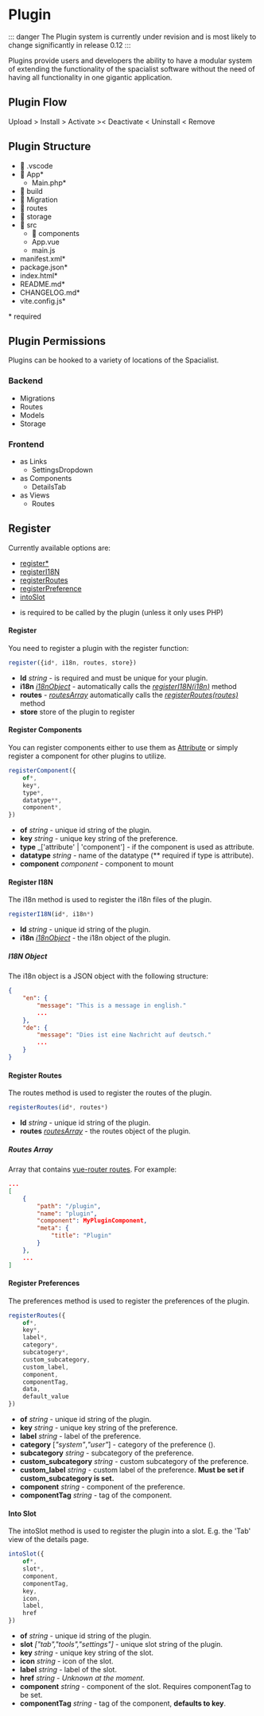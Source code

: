 # Plugin

::: danger
The Plugin system is currently under revision and is most likely to change significantly in release 0.12
:::

Plugins provide users and developers the ability to have a modular system of extending the functionality of the spacialist software without the need of having all functionality in one gigantic application. 


## Plugin Flow

Upload > Install > Activate >< Deactivate < Uninstall < Remove

## Plugin Structure

- 📂 .vscode
- 📂 App*
    - Main.php*
- 📂 build
- 📂 Migration    
- 📂 routes
- 📂 storage
- 📂 src
    - 📂 components
    - App.vue
    - main.js
- manifest.xml*
- package.json*
- index.html*
- README.md*
- CHANGELOG.md*
- vite.config.js*

\* required

## Plugin Permissions

Plugins can be hooked to a variety of locations of the Spacialist. 

### Backend

+ Migrations
+ Routes
+ Models
+ Storage


### Frontend

+ as Links
    + SettingsDropdown 
+ as Components
    + DetailsTab
+ as Views
    + Routes
    
## Register

Currently available options are:

+ [register*](#register)
+ [registerI18N](#register-i18n)
+ [registerRoutes](#register-routes)
+ [registerPreference](#register-preferences)
+ [intoSlot](#into-slot)

* is required to be called by the plugin (unless it only uses PHP)

#### Register

You need to register a plugin with the register function:

```javascript
register({id*, i18n, routes, store})
```

+ **Id** _string_ - is required and must be unique for your plugin. 
+ **i18n** [_i18nObject_](#i18n-object) - automatically calls the [_registerI18N\(i18n\)_](#register-i18n) method
+ **routes** - [_routesArray_](#routes-array) automatically calls the [_registerRoutes\(routes\)_](#register-routes) method
+ **store** store of the plugin to register


#### Register Components

You can register components either to use them as [Attribute](/spacialist-docs/user/attribute) or simply
register a component for other plugins to utilize.

```javascript
registerComponent({
    of*,
    key*,
    type*,
    datatype**,
    component*,
})
```

+ **of** _string_ - unique id string of the plugin.
+ **key** _string_ - unique key string of the preference.
+ **type** _['attribute' | 'component'] - if the component is used as attribute.
+ **datatype** _string_ - name of the datatype (** required if type is attribute).
+ **component** _component_ - component to mount

#### Register I18N
The i18n method is used to register the i18n files of the plugin. 

```javascript
registerI18N(id*, i18n*)
```

+ **Id** _string_ - unique id string of the plugin. 
+ **i18n** [_i18nObject_](#i18n-object) - the i18n object of the plugin.

##### I18N Object

The i18n object is a JSON object with the following structure:

```json
{
    "en": {
        "message": "This is a message in english."
        ...
    },
    "de": {
        "message": "Dies ist eine Nachricht auf deutsch."
        ...
    }
}
```

#### Register Routes
The routes method is used to register the routes of the plugin. 

```javascript
registerRoutes(id*, routes*)
```
+ **Id** _string_ - unique id string of the plugin.
+ **routes** [_routesArray_](#routes-array) - the routes object of the plugin.

##### Routes Array

Array that contains [vue-router routes](https://router.vuejs.org/api/interfaces/RouteRecordNormalized.html). For example:

```json
...
[
    {
        "path": "/plugin",
        "name": "plugin",
        "component": MyPluginComponent,
        "meta": {
            "title": "Plugin"
        }
    },
    ...
]
```	

#### Register Preferences

The preferences method is used to register the preferences of the plugin. 
```javascript
registerRoutes({
    of*, 
    key*, 
    label*, 
    category*, 
    subcatogery*, 
    custom_subcategory, 
    custom_label,
    component, 
    componentTag, 
    data, 
    default_value
})
```

+ **of** _string_ - unique id string of the plugin.
+ **key** _string_ - unique key string of the preference.
+ **label** _string_ - label of the preference.
+ **category** [_"system"_,_"user"_] - category of the preference ().
+ **subcategory** _string_ - subcategory of the preference.
+ **custom_subcategory** _string_ - custom subcategory of the preference.
+ **custom_label** _string_ - custom label of the preference. **Must be set if custom_subcategory is set.**
+ **component** _string_ - component of the preference.
+ **componentTag** _string_ - tag of the component.

#### Into Slot

The intoSlot method is used to register the plugin into a slot. E.g. the 'Tab' view of the details page. 

```javascript
intoSlot({
    of*,
    slot*,
    component,
    componentTag,
    key,
    icon,
    label,
    href
})
```

+ **of** _string_ - unique id string of the plugin.
+ **slot** _["tab","tools","settings"]_ - unique slot string of the plugin.
+ **key** _string_ - unique key string of the slot. 
+ **icon** _string_ - icon of the slot.
+ **label** _string_ - label of the slot.
+ **href** _string_ - _Unknown at the moment_.
+ **component** _string_ - component of the slot. Requires componentTag to be set.
+ **componentTag** _string_ - tag of the component, **defaults to key**.